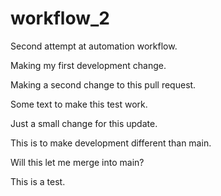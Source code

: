 # workflow_2
Second attempt at automation workflow.

Making my first development change. 

Making a second change to this pull request. 

Some text to make this test work. 

Just a small change for this update. 

This is to make development different than main. 

Will this let me merge into main?

This is a test. 

